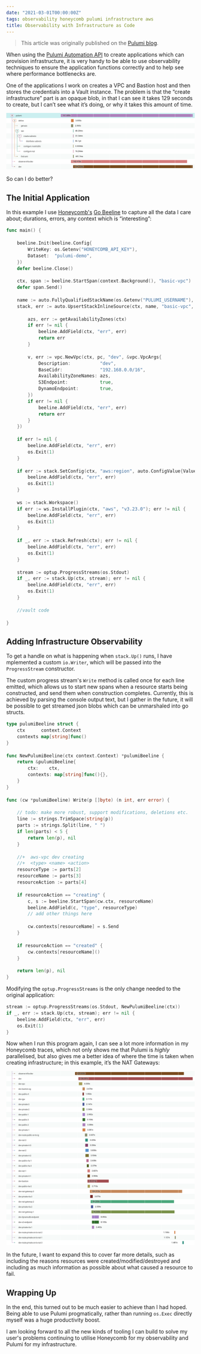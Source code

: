 ```yaml
---
date: "2021-03-01T00:00:00Z"
tags: observability honeycomb pulumi infrastructure aws
title: Observability with Infrastructure as Code
---
```


> This article was originally published on the [Pulumi blog](https://www.pulumi.com/blog/observability-with-infrastructure-as-code/).

When using the [Pulumi Automation API](https://www.pulumi.com/blog/tag/automation-api/) to create applications which can provision infrastructure, it is very handy to be able to use observability techniques to ensure the application functions correctly and to help see where performance bottlenecks are.

One of the applications I work on creates a VPC and Bastion host and then stores the credentials into a Vault instance.  The problem is that the “create infrastructure” part is an opaque blob, in that I can see it takes 129 seconds to create, but I can’t see what it’s doing, or why it takes this amount of time.

![honeycomb traces of one pulumi stack resource](images/pulumi-observability-before.png)

So can I do better?

## The Initial Application

In this example I use [Honeycomb's](https://honeycomb.io/) [Go Beeline](https://github.com/honeycombio/beeline-go/) to capture all the data I care about; durations, errors, any context which is “interesting”:


```go
func main() {

	beeline.Init(beeline.Config{
		WriteKey: os.Getenv("HONEYCOMB_API_KEY"),
		Dataset:  "pulumi-demo",
	})
	defer beeline.Close()

	ctx, span := beeline.StartSpan(context.Background(), "basic-vpc")
	defer span.Send()

	name := auto.FullyQualifiedStackName(os.Getenv("PULUMI_USERNAME"), "basic-vpc", "dev")
	stack, err := auto.UpsertStackInlineSource(ctx, name, "basic-vpc", func(pc *pulumi.Context) error {

		azs, err := getAvailabilityZones(ctx)
		if err != nil {
			beeline.AddField(ctx, "err", err)
			return err
		}

		v, err := vpc.NewVpc(ctx, pc, "dev", &vpc.VpcArgs{
			Description:           "dev",
			BaseCidr:              "192.168.0.0/16",
			AvailabilityZoneNames: azs,
			S3Endpoint:            true,
			DynamoEndpoint:        true,
		})
		if err != nil {
			beeline.AddField(ctx, "err", err)
			return err
		}
	})

	if err != nil {
		beeline.AddField(ctx, "err", err)
		os.Exit(1)
	}

	if err := stack.SetConfig(ctx, "aws:region", auto.ConfigValue{Value: os.Getenv("PULUMI_REGION")}); err != nil {
		beeline.AddField(ctx, "err", err)
		os.Exit(1)
	}

	ws := stack.Workspace()
	if err := ws.InstallPlugin(ctx, "aws", "v3.23.0"); err != nil {
		beeline.AddField(ctx, "err", err)
		os.Exit(1)
	}

	if _, err := stack.Refresh(ctx); err != nil {
		beeline.AddField(ctx, "err", err)
		os.Exit(1)
	}

	stream := optup.ProgressStreams(os.Stdout)
	if _, err := stack.Up(ctx, stream); err != nil {
		beeline.AddField(ctx, "err", err)
		os.Exit(1)
	}

	//vault code

}
```



## Adding Infrastructure Observability

To get a handle on what is happening when `stack.Up()` runs, I have mplemented a custom `io.Writer`, which will be passed into the `ProgressStream` constructor.

The custom progress stream's `Write` method is called once for each line emitted,  which allows us to start new spans when a resource starts being constructed, and send them when construction completes.  Currently, this is achieved by parsing the console output text, but I gather in the future, it will be possible to get streamed json blobs which can be unmarshaled into go structs.


```go
type pulumiBeeline struct {
	ctx      context.Context
	contexts map[string]func()
}

func NewPulumiBeeline(ctx context.Context) *pulumiBeeline {
	return &pulumiBeeline{
		ctx:  	ctx,
		contexts: map[string]func(){},
	}
}

func (cw *pulumiBeeline) Write(p []byte) (n int, err error) {

	// todo: make more robust, support modifications, deletions etc.
	line := strings.TrimSpace(string(p))
	parts := strings.Split(line, " ")
	if len(parts) < 5 {
		return len(p), nil
	}

	//+  aws-vpc dev creating
	//+  <type> <name> <action>
	resourceType := parts[2]
	resourceName := parts[3]
	resourceAction := parts[4]

	if resourceAction == "creating" {
		c, s := beeline.StartSpan(cw.ctx, resourceName)
		beeline.AddField(c, "type", resourceType)
		// add other things here

		cw.contexts[resourceName] = s.Send
	}

	if resourceAction == "created" {
		cw.contexts[resourceName]()
	}

	return len(p), nil
}
```


Modifying the `optup.ProgressStreams` is the only change needed to the original application:


```go
stream := optup.ProgressStreams(os.Stdout, NewPulumiBeeline(ctx))
if _, err := stack.Up(ctx, stream); err != nil {
	beeline.AddField(ctx, "err", err)
	os.Exit(1)
}
```


Now when I run this program again, I can see a lot more information in my Honeycomb traces, which not only shows me that Pulumi is _highly_ parallelised, but also gives me a better idea of where the time is taken when creating infrastructure; in this example, it’s the NAT Gateways:




![honeycomb traces of all infrastructure resources in the pulumi stack](images/pulumi-observability-after.png)


In the future, I want to expand this to cover far more details, such as including the reasons resources were created/modified/destroyed and including as much information as possible about what caused a resource to fail.

## Wrapping Up

In the end, this turned out to be much easier to achieve than I had hoped.  Being able to use Pulumi progmatically, rather than running `os.Exec` directly myself was a huge productivity boost.

I am looking forward to all the new kinds of tooling I can build to solve my user's problems continuing to utilise Honeycomb for my observability and Pulumi for my infrastructure.
